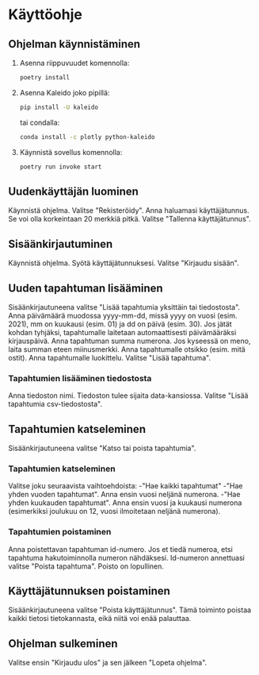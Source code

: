 # Käyttöohje

## Ohjelman käynnistäminen

1. Asenna riippuvuudet komennolla:

    ```bash
    poetry install
    ```

2. Asenna Kaleido joko pipillä:

    ```bash
    pip install -U kaleido
    ```

    tai condalla:

    ```bash
    conda install -c plotly python-kaleido 
    ```

3. Käynnistä sovellus komennolla:

    ```bash
    poetry run invoke start
    ```

## Uudenkäyttäjän luominen

Käynnistä ohjelma. Valitse "Rekisteröidy". Anna haluamasi käyttäjätunnus. Se voi olla korkeintaan 20 merkkiä pitkä. Valitse "Tallenna käyttäjätunnus".

## Sisäänkirjautuminen

Käynnistä ohjelma. Syötä käyttäjätunnuksesi. Valitse "Kirjaudu sisään".

## Uuden tapahtuman lisääminen

Sisäänkirjautuneena valitse "Lisää tapahtumia yksittäin tai tiedostosta". Anna päivämäärä muodossa yyyy-mm-dd, missä yyyy on vuosi (esim. 2021), mm on kuukausi (esim. 01) ja dd on päivä (esim. 30). Jos jätät kohdan tyhjäksi, tapahtumalle laitetaan automaattisesti päivämääräksi kirjauspäivä. Anna tapahtuman summa numerona. Jos kyseessä on meno, laita summan eteen miinusmerkki. Anna tapahtumalle otsikko (esim. mitä ostit). Anna tapahtumalle luokittelu. Valitse "Lisää tapahtuma".

### Tapahtumien lisääminen tiedostosta

Anna tiedoston nimi. Tiedoston tulee sijaita data-kansiossa. Valitse "Lisää tapahtumia csv-tiedostosta".

## Tapahtumien katseleminen

Sisäänkirjautuneena valitse "Katso tai poista tapahtumia".

### Tapahtumien katseleminen

Valitse joku seuraavista vaihtoehdoista:
-"Hae kaikki tapahtumat"
-"Hae yhden vuoden tapahtumat". Anna ensin vuosi neljänä numerona.
-"Hae yhden kuukauden tapahtumat". Anna ensin vuosi ja kuukausi numerona (esimerkiksi joulukuu on 12, vuosi ilmoitetaan neljänä numerona).

### Tapahtumien poistaminen

Anna poistettavan tapahtuman id-numero. Jos et tiedä numeroa, etsi tapahtuma hakutoiminnolla numeron nähdäksesi. Id-numeron annettuasi valitse "Poista tapahtuma". Poisto on lopullinen.

## Käyttäjätunnuksen poistaminen 

Sisäänkirjautuneena valitse "Poista käyttäjätunnus". Tämä toiminto poistaa kaikki tietosi tietokannasta, eikä niitä voi enää palauttaa.

## Ohjelman sulkeminen

Valitse ensin "Kirjaudu ulos" ja sen jälkeen "Lopeta ohjelma".
